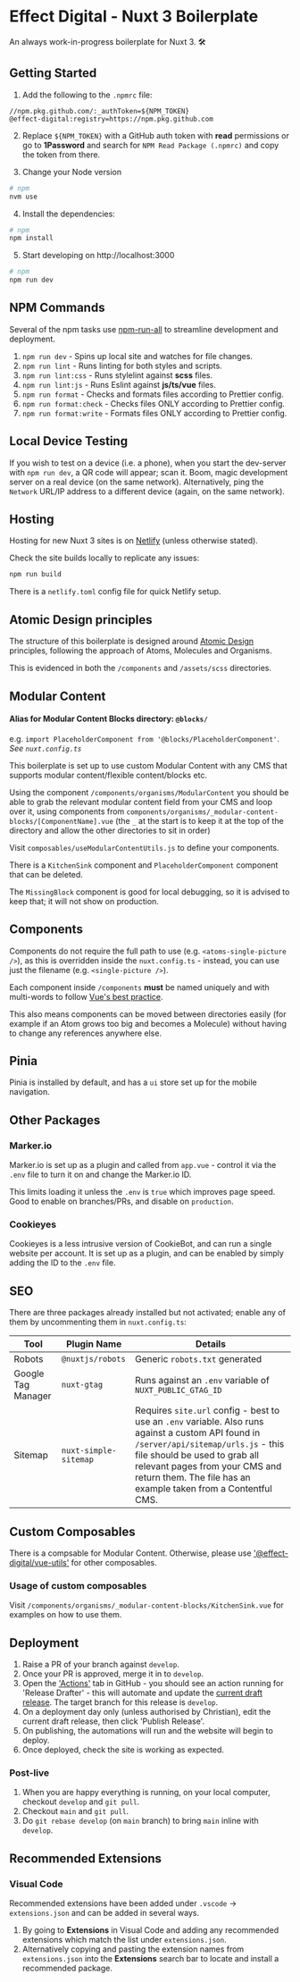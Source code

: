 # Effect Digital - Nuxt 3 Boilerplate

An always work-in-progress boilerplate for Nuxt 3. 🛠️

## Getting Started

1. Add the following to the `.npmrc` file:

```.npmrc
//npm.pkg.github.com/:_authToken=${NPM_TOKEN}
@effect-digital:registry=https://npm.pkg.github.com
```

2. Replace `${NPM_TOKEN}` with a GitHub auth token with **read** permissions or go to **1Password** and search for `NPM Read Package (.npmrc)` and copy the token from there.

3. Change your Node version

```bash
# npm
nvm use
```

4. Install the dependencies:

```bash
# npm
npm install
```

5. Start developing on http://localhost:3000

```bash
# npm
npm run dev
```

## NPM Commands

Several of the npm tasks use [npm-run-all](https://github.com/mysticatea/npm-run-all/blob/master/docs/npm-run-all.md) to streamline development and deployment.

1. `npm run dev` - Spins up local site and watches for file changes.
2. `npm run lint` - Runs linting for both styles and scripts.
3. `npm run lint:css` - Runs stylelint against **scss** files.
4. `npm run lint:js` - Runs Eslint against **js/ts/vue** files.
5. `npm run format` - Checks and formats files according to Prettier config.
6. `npm run format:check` - Checks files ONLY according to Prettier config.
7. `npm run format:write` - Formats files ONLY according to Prettier config.

## Local Device Testing

If you wish to test on a device (i.e. a phone), when you start the dev-server with `npm run dev`, a QR code will appear; scan it. Boom, magic development server on a real device (on the same network). Alternatively, ping the `Network` URL/IP address to a different device (again, on the same network).

## Hosting

Hosting for new Nuxt 3 sites is on [Netlify](https://app.netlify.com/teams/effect-digital/overview) (unless otherwise stated).

Check the site builds locally to replicate any issues:

```bash
npm run build
```

There is a `netlify.toml` config file for quick Netlify setup.

## Atomic Design principles

The structure of this boilerplate is designed around [Atomic Design](https://bradfrost.com/blog/post/atomic-web-design/) principles, following the approach of Atoms, Molecules and Organisms.

This is evidenced in both the `/components` and `/assets/scss` directories.

## Modular Content

#### Alias for Modular Content Blocks directory: `@blocks/`

e.g. `import PlaceholderComponent from '@blocks/PlaceholderComponent'`.
_See `nuxt.config.ts`_

This boilerplate is set up to use custom Modular Content with any CMS that supports modular content/flexible content/blocks etc.

Using the component `/components/organisms/ModularContent` you should be able to grab the relevant modular content field from your CMS and loop over it, using components from `components/organisms/_modular-content-blocks/[ComponentName].vue` (the `_` at the start is to keep it at the top of the directory and allow the other directories to sit in order)

Visit `composables/useModularContentUtils.js` to define your components.

There is a `KitchenSink` component and `PlaceholderComponent` component that can be deleted.

The `MissingBlock` component is good for local debugging, so it is advised to keep that; it will not show on production.

## Components

Components do not require the full path to use (e.g. `<atoms-single-picture />`), as this is overridden inside the `nuxt.config.ts` - instead, you can use just the filename (e.g. `<single-picture />`).

Each component inside `/components` **must** be named uniquely and with multi-words to follow [Vue's best practice](https://vuejs.org/style-guide/rules-essential#use-multi-word-component-names).

This also means components can be moved between directories easily (for example if an Atom grows too big and becomes a Molecule) without having to change any references anywhere else.

## Pinia

Pinia is installed by default, and has a `ui` store set up for the mobile navigation.

## Other Packages

### Marker.io

Marker.io is set up as a plugin and called from `app.vue` - control it via the `.env` file to turn it on and change the Marker.io ID.

This limits loading it unless the `.env` is `true` which improves page speed. Good to enable on branches/PRs, and disable on `production`.

### Cookieyes

Cookieyes is a less intrusive version of CookieBot, and can run a single website per account. It is set up as a plugin, and can be enabled by simply adding the ID to the `.env` file.

## SEO

There are three packages already installed but not activated; enable any of them by uncommenting them in `nuxt.config.ts`:

| Tool               | Plugin Name           | Details                                                                                                                                                                                                                                                                      |
| ------------------ | --------------------- | ---------------------------------------------------------------------------------------------------------------------------------------------------------------------------------------------------------------------------------------------------------------------------- |
| Robots             | `@nuxtjs/robots`      | Generic `robots.txt` generated                                                                                                                                                                                                                                               |
| Google Tag Manager | `nuxt-gtag`           | Runs against an `.env` variable of `NUXT_PUBLIC_GTAG_ID`                                                                                                                                                                                                                     |
| Sitemap            | `nuxt-simple-sitemap` | Requires `site.url` config - best to use an `.env` variable. Also runs against a custom API found in `/server/api/sitemap/urls.js` - this file should be used to grab all relevant pages from your CMS and return them. The file has an example taken from a Contentful CMS. |

## Custom Composables

There is a compsable for Modular Content. Otherwise, please use ['@effect-digital/vue-utils'](https://github.com/effect-digital/vue-utils) for other composables.

### Usage of custom composables

Visit `/components/organisms/_modular-content-blocks/KitchenSink.vue` for examples on how to use them.

## Deployment

1. Raise a PR of your branch against `develop`.
2. Once your PR is approved, merge it in to `develop`.
3. Open the ['Actions'](https://github.com/effect-digital/nuxt3-boilerplate/actions) tab in GitHub - you should see an action running for 'Release Drafter' - this will automate and update the [current draft release](https://github.com/effect-digital/nuxt3-boilerplate/releases). The target branch for this release is `develop`.
4. On a deployment day only (unless authorised by Christian), edit the current draft release, then click 'Publish Release'.
5. On publishing, the automations will run and the website will begin to deploy.
6. Once deployed, check the site is working as expected.

### Post-live

1. When you are happy everything is running, on your local computer, checkout `develop` and `git pull`.
2. Checkout `main` and `git pull`.
3. Do `git rebase develop` (on `main` branch) to bring `main` inline with `develop`.

## Recommended Extensions

### Visual Code

Recommended extensions have been added under `.vscode` -> `extensions.json` and can be added in several ways.

1. By going to **Extensions** in Visual Code and adding any recommended extensions which match the list under `extensions.json`.
2. Alternatively copying and pasting the extension names from `extensions.json` into the **Extensions** search bar to locate and install a recommended package.
